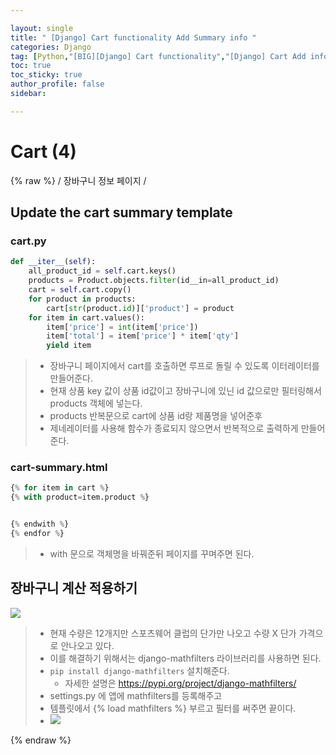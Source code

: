 ```yaml
---

layout: single
title: " [Django] Cart functionality Add Summary info "
categories: Django
tag: [Python,"[BIG][Django] Cart functionality","[Django] Cart Add info template"]
toc: true
toc_sticky: true
author_profile: false
sidebar:

---
```

# Cart (4)
{% raw %}
/ 장바구니 정보 페이지 /

## Update the cart summary template

### cart.py
```python
def __iter__(self):
	all_product_id = self.cart.keys()
	products = Product.objects.filter(id__in=all_product_id)
	cart = self.cart.copy()
	for product in products:
		cart[str(product.id)]['product'] = product
	for item in cart.values():
		item['price'] = int(item['price'])
		item['total'] = item['price'] * item['qty']
		yield item
```

>- 장바구니 페이지에서 cart를 호출하면 루프로 돌릴 수 있도록 이터레이터를 만들어준다.
>- 현재 상품 key 값이 상품 id값이고 장바구니에 있닌 id 값으로만 필터링해서 products 객체에 넣는다.
>- products 반복문으로 cart에 상품 id랑 제품명을 넣어준후
>- 제네레이터를 사용해 함수가 종료되지 않으면서 반복적으로 출력하게 만들어 준다.


### cart-summary.html
```python
{% for item in cart %}
{% with product=item.product %}


{% endwith %}
{% endfor %}

```

>- with 문으로 객체명을 바꿔준뒤 페이지를 꾸며주면 된다.

## 장바구니 계산 적용하기

![](https://i.imgur.com/vWQi3my.png)

>- 현재 수량은 12개지만 스포츠웨어 클럽의 단가만 나오고 수량 X 단가 가격으로 안나오고 있다.
>- 이를 해결하기 위해서는 django-mathfilters 라이브러리를 사용하면 된다.
>- `pip install django-mathfilters` 설치해준다.
>	- 자세한 설명은 https://pypi.org/project/django-mathfilters/
>- settings.py 에 앱에 mathfilters를 등록해주고
>- 템플릿에서 {% load mathfilters %} 부르고 필터를 써주면 끝이다.
>- ![](https://i.imgur.com/VjKOjeN.png)


{% endraw %}
